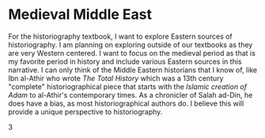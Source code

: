 # Medieval Middle East

For the historiography textbook, I want to explore Eastern sources of historiography. I am planning on exploring outside of our textbooks as they are very Western centered. I want to focus on the medieval period as that is my favorite period in history and include various Eastern sources in this narrative. I can only think of the Middle Eastern historians that I know of, like Ibn al-Athir who wrote *The Total History* which was a 13th century "complete" historiographical piece that starts with the *Islamic creation of Adam* to al-Athir's contemporary times. As a chronicler of Salah ad-Din, he does have a bias, as most historiographical authors do. I believe this will provide a unique perspective to historiography. 

3
